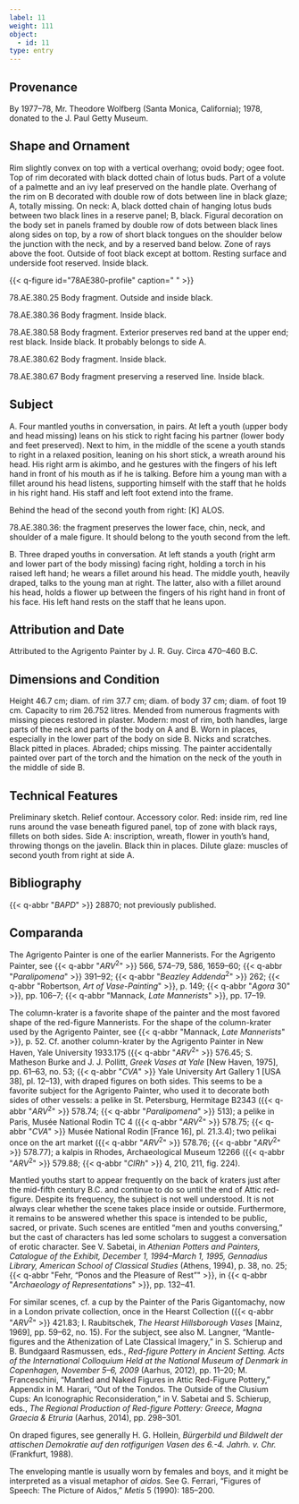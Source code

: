 ```yaml
---
label: 11
weight: 111
object:
  - id: 11
type: entry
---
```


## Provenance

By 1977–78, Mr. Theodore Wolfberg (Santa Monica, California); 1978, donated to the J. Paul Getty Museum.

## Shape and Ornament

Rim slightly convex on top with a vertical overhang; ovoid body; ogee foot. Top of rim decorated with black dotted chain of lotus buds. Part of a volute of a palmette and an ivy leaf preserved on the handle plate. Overhang of the rim on B decorated with double row of dots between line in black glaze; A, totally missing. On neck: A, black dotted chain of hanging lotus buds between two black lines in a reserve panel; B, black. Figural decoration on the body set in panels framed by double row of dots between black lines along sides on top, by a row of short black tongues on the shoulder below the junction with the neck, and by a reserved band below. Zone of rays above the foot. Outside of foot black except at bottom. Resting surface and underside foot reserved. Inside black.

{{< q-figure id="78AE380-profile" caption=" " >}}

78.AE.380.25 Body fragment. Outside and inside black.

78.AE.380.36 Body fragment. Inside black.

78.AE.380.58 Body fragment. Exterior preserves red band at the upper end; rest black. Inside black. It probably belongs to side A.

78.AE.380.62 Body fragment. Inside black.

78.AE.380.67 Body fragment preserving a reserved line. Inside black.

## Subject

A. Four mantled youths in conversation, in pairs. At left a youth (upper body and head missing) leans on his stick to right facing his partner (lower body and feet preserved). Next to him, in the middle of the scene a youth stands to right in a relaxed position, leaning on his short stick, a wreath around his head. His right arm is akimbo, and he gestures with the fingers of his left hand in front of his mouth as if he is talking. Before him a young man with a fillet around his head listens, supporting himself with the staff that he holds in his right hand. His staff and left foot extend into the frame.

Behind the head of the second youth from right: [K] ALOS.

78.AE.380.36: the fragment preserves the lower face, chin, neck, and shoulder of a male figure. It should belong to the youth second from the left.

B. Three draped youths in conversation. At left stands a youth (right arm and lower part of the body missing) facing right, holding a torch in his raised left hand; he wears a fillet around his head. The middle youth, heavily draped, talks to the young man at right. The latter, also with a fillet around his head, holds a flower up between the fingers of his right hand in front of his face. His left hand rests on the staff that he leans upon.

## Attribution and Date

Attributed to the Agrigento Painter by J. R. Guy. Circa 470–460 B.C.

## Dimensions and Condition

Height 46.7 cm; diam. of rim 37.7 cm; diam. of body 37 cm; diam. of foot 19 cm. Capacity to rim 26.752 litres. Mended from numerous fragments with missing pieces restored in plaster. Modern: most of rim, both handles, large parts of the neck and parts of the body on A and B. Worn in places, especially in the lower part of the body on side B. Nicks and scratches. Black pitted in places. Abraded; chips missing. The painter accidentally painted over part of the torch and the himation on the neck of the youth in the middle of side B.

## Technical Features

Preliminary sketch. Relief contour. Accessory color. Red: inside rim, red line runs around the vase beneath figured panel, top of zone with black rays, fillets on both sides. Side A: inscription, wreath, flower in youth’s hand, throwing thongs on the javelin. Black thin in places. Dilute glaze: muscles of second youth from right at side A.

## Bibliography

{{< q-abbr "*BAPD*" >}} 28870; not previously published.

## Comparanda

The Agrigento Painter is one of the earlier Mannerists. For the Agrigento Painter, see {{< q-abbr "*ARV*<sup>2</sup>" >}} 566, 574–79, 586, 1659–60; {{< q-abbr "*Paralipomena*" >}} 391–92; {{< q-abbr "*Beazley Addenda*<sup>2</sup>" >}} 262; {{< q-abbr "Robertson, *Art of Vase-Painting*" >}}, p. 149; {{< q-abbr "*Agora* 30" >}}, pp. 106–7; {{< q-abbr "Mannack, *Late Mannerists*" >}}, pp. 17–19.

The column-krater is a favorite shape of the painter and the most favored shape of the red-figure Mannerists. For the shape of the column-krater used by the Agrigento Painter, see {{< q-abbr "Mannack, *Late Mannerists*" >}}, p. 52. Cf. another column-krater by the Agrigento Painter in New Haven, Yale University 1933.175 ({{< q-abbr "*ARV*<sup>2</sup>" >}} 576.45; S. Matheson Burke and J. J. Pollitt, *Greek Vases at Yale* [New Haven, 1975], pp. 61–63, no. 53; {{< q-abbr "*CVA*" >}} Yale University Art Gallery 1 [USA 38], pl. 12–13), with draped figures on both sides. This seems to be a favorite subject for the Agrigento Painter, who used it to decorate both sides of other vessels: a pelike in St. Petersburg, Hermitage B2343 ({{< q-abbr "*ARV*<sup>2</sup>" >}} 578.74; {{< q-abbr "*Paralipomena*" >}} 513); a pelike in Paris, Musée National Rodin TC 4 ({{< q-abbr "*ARV*<sup>2</sup>" >}} 578.75; {{< q-abbr "*CVA*" >}} Musée National Rodin [France 16], pl. 21.3.4); two pelikai once on the art market ({{< q-abbr "*ARV*<sup>2</sup>" >}} 578.76; {{< q-abbr "*ARV*<sup>2</sup>" >}} 578.77); a kalpis in Rhodes, Archaeological Museum 12266 ({{< q-abbr "*ARV*<sup>2</sup>" >}} 579.88; {{< q-abbr "*ClRh*" >}} 4, 210, 211, fig. 224).

Mantled youths start to appear frequently on the back of kraters just after the mid-fifth century B.C. and continue to do so until the end of Attic red-figure. Despite its frequency, the subject is not well understood. It is not always clear whether the scene takes place inside or outside. Furthermore, it remains to be answered whether this space is intended to be public, sacred, or private. Such scenes are entitled “men and youths conversing,” but the cast of characters has led some scholars to suggest a conversation of erotic character. See V. Sabetai, in *Athenian Potters and Painters, Catalogue of the Exhibit, December 1, 1994–March 1, 1995, Gennadius Library, American School of Classical Studies* (Athens, 1994), p. 38, no. 25; {{< q-abbr "Fehr, “Ponos and the Pleasure of Rest”" >}}, in {{< q-abbr "*Archaeology of Representations*" >}}, pp. 132–41.

For similar scenes, cf. a cup by the Painter of the Paris Gigantomachy, now in a London private collection, once in the Hearst Collection ({{< q-abbr "*ARV*<sup>2</sup>" >}} 421.83; I. Raubitschek, *The Hearst Hillsborough Vases* [Mainz, 1969], pp. 59–62, no. 15). For the subject, see also M. Langner, “Mantle-figures and the Athenization of Late Classical Imagery,” in S. Schierup and B. Bundgaard Rasmussen, eds., *Red-figure Pottery in Ancient Setting. Acts of the International Colloquium Held at the National Museum of Denmark in Copenhagen, November 5–6, 2009* (Aarhus, 2012), pp. 11–20; M. Franceschini, “Mantled and Naked Figures in Attic Red-Figure Pottery,” Appendix in M. Harari, “Out of the Tondos. The Outside of the Clusium Cups: An Iconographic Reconsideration,” in V. Sabetai and S. Schierup, eds., *The Regional Production of Red-figure Pottery: Greece, Magna Graecia & Etruria* (Aarhus, 2014), pp. 298–301.

On draped figures, see generally H. G. Hollein, *Bürgerbild und Bildwelt der attischen Demokratie auf den rotfigurigen Vasen des 6.-4. Jahrh. v. Chr.* (Frankfurt, 1988).

The enveloping mantle is usually worn by females and boys, and it might be interpreted as a visual metaphor of *aidos*. See G. Ferrari, “Figures of Speech: The Picture of Aidos,” *Metis* 5 (1990): 185–200.
